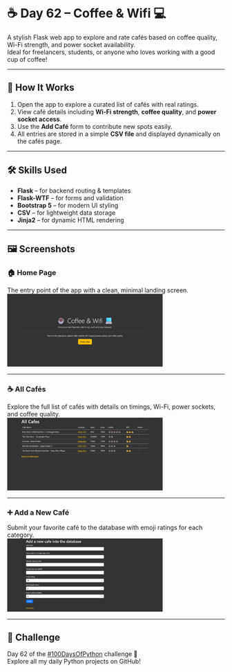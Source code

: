 # ☕ Day 62 – Coffee & Wifi 💻  
A stylish Flask web app to explore and rate cafés based on coffee quality, Wi-Fi strength, and power socket availability.  
Ideal for freelancers, students, or anyone who loves working with a good cup of coffee!

---

## 🚀 How It Works  
1. Open the app to explore a curated list of cafés with real ratings.  
2. View café details including **Wi-Fi strength**, **coffee quality**, and **power socket access**.  
3. Use the **Add Café** form to contribute new spots easily.  
4. All entries are stored in a simple **CSV file** and displayed dynamically on the cafés page.  

---

## 🛠 Skills Used  
- **Flask** – for backend routing & templates  
- **Flask-WTF** – for forms and validation  
- **Bootstrap 5** – for modern UI styling  
- **CSV** – for lightweight data storage  
- **Jinja2** – for dynamic HTML rendering  

---

## 🖼 Screenshots  

### 🏠 Home Page  
The entry point of the app with a clean, minimal landing screen.  
<img src="screenshots/home.png" width="360"/>

---

### ☕ All Cafés  
Explore the full list of cafés with details on timings, Wi-Fi, power sockets, and coffee quality.  
<img src="screenshots/all_cafes.png" width="360"/>

---

### ➕ Add a New Café  
Submit your favorite café to the database with emoji ratings for each category.  
<img src="screenshots/add_cafe.png" width="360"/>

---

## 📅 Challenge  
Day 62 of the [#100DaysOfPython](https://github.com/chiragdhawan07/100-days-of-python) challenge 🚀  
Explore all my daily Python projects on GitHub!

